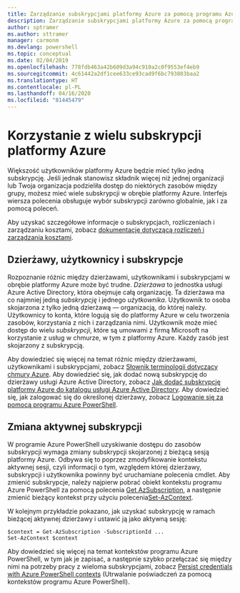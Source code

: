 ```yaml
---
title: Zarządzanie subskrypcjami platformy Azure za pomocą programu Azure PowerShell
description: Zarządzanie subskrypcjami platformy Azure za pomocą programu Azure PowerShell
author: sptramer
ms.author: sttramer
manager: carmonm
ms.devlang: powershell
ms.topic: conceptual
ms.date: 02/04/2019
ms.openlocfilehash: 778fdb463a42b609d3a94c910a2c0f9553ef4eb9
ms.sourcegitcommit: 4c61442a2df1cee633ce93cad9f6bc793803baa2
ms.translationtype: HT
ms.contentlocale: pl-PL
ms.lasthandoff: 04/16/2020
ms.locfileid: "81445479"
---
```

# <a name="use-multiple-azure-subscriptions"></a>Korzystanie z wielu subskrypcji platformy Azure

Większość użytkowników platformy Azure będzie mieć tylko jedną subskrypcję. Jeśli jednak stanowisz składnik więcej niż jednej organizacji lub Twoja organizacja podzieliła dostęp do niektórych zasobów między grupy, możesz mieć wiele subskrypcji w obrębie platformy Azure. Interfejs wiersza polecenia obsługuje wybór subskrypcji zarówno globalnie, jak i za pomocą poleceń.

Aby uzyskać szczegółowe informacje o subskrypcjach, rozliczeniach i zarządzaniu kosztami, zobacz [dokumentację dotyczącą rozliczeń i zarządzania kosztami](/azure/billing/).

## <a name="tenants-users-and-subscriptions"></a>Dzierżawy, użytkownicy i subskrypcje

Rozpoznanie różnic między dzierżawami, użytkownikami i subskrypcjami w obrębie platformy Azure może być trudne. _Dzierżawa_ to jednostka usługi Azure Active Directory, która obejmuje całą organizację. Ta dzierżawa ma co najmniej jedną _subskrypcję_ i jednego _użytkownika_. Użytkownik to osoba skojarzona z tylko jedną dzierżawą — organizacją, do której należy. Użytkownicy to konta, które logują się do platformy Azure w celu tworzenia zasobów, korzystania z nich i zarządzania nimi.
Użytkownik może mieć dostęp do wielu _subskrypcji_, które są umowami z firmą Microsoft na korzystanie z usług w chmurze, w tym z platformy Azure. Każdy zasób jest skojarzony z subskrypcją.

Aby dowiedzieć się więcej na temat różnic między dzierżawami, użytkownikami i subskrypcjami, zobacz [Słownik terminologii dotyczący chmury Azure](/azure/azure-glossary-cloud-terminology).  Aby dowiedzieć się, jak dodać nową subskrypcję do dzierżawy usługi Azure Active Directory, zobacz [Jak dodać subskrypcję platformy Azure do katalogu usługi Azure Active Directory](/azure/active-directory/active-directory-how-subscriptions-associated-directory).
Aby dowiedzieć się, jak zalogować się do określonej dzierżawy, zobacz [Logowanie się za pomocą programu Azure PowerShell](/powershell/azure/authenticate-azureps).

## <a name="change-the-active-subscription"></a>Zmiana aktywnej subskrypcji

W programie Azure PowerShell uzyskiwanie dostępu do zasobów subskrypcji wymaga zmiany subskrypcji skojarzonej z bieżącą sesją platformy Azure.
Odbywa się to poprzez zmodyfikowanie kontekstu aktywnej sesji, czyli informacji o tym, względem której dzierżawy, subskrypcji i użytkownika powinny być uruchamiane polecenia cmdlet.
Aby zmienić subskrypcje, należy najpierw pobrać obiekt kontekstu programu Azure PowerShell za pomocą polecenia [Get AzSubscription](/powershell/module/az.accounts/get-azsubscription), a następnie zmienić bieżący kontekst przy użyciu polecenia[Set-AzContext](/powershell/module/az.accounts/set-azcontext).

W kolejnym przykładzie pokazano, jak uzyskać subskrypcję w ramach bieżącej aktywnej dzierżawy i ustawić ją jako aktywną sesję:

```powershell-interactive
$context = Get-AzSubscription -SubscriptionId ...
Set-AzContext $context
```

Aby dowiedzieć się więcej na temat kontekstów programu Azure PowerShell, w tym jak je zapisać, a następnie szybko przełączać się między nimi na potrzeby pracy z wieloma subskrypcjami, zobacz [Persist credentials with Azure PowerShell contexts](context-persistence.md) (Utrwalanie poświadczeń za pomocą kontekstów programu Azure PowerShell).

